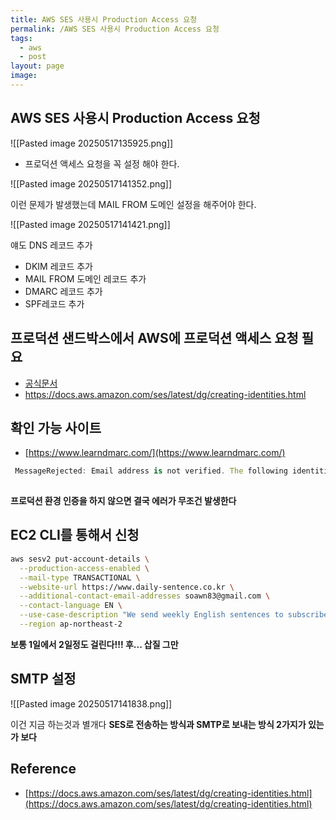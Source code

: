 ```yaml
---
title: AWS SES 사용시 Production Access 요청
permalink: /AWS SES 사용시 Production Access 요청
tags:
  - aws
  - post
layout: page
image:
---
```



## AWS SES 사용시 Production Access 요청

![[Pasted image 20250517135925.png]]

- 프로덕션 액세스 요청을 꼭 설정 해야 한다.


![[Pasted image 20250517141352.png]]

이런 문제가 발생했는데 MAIL FROM 도메인 설정을 해주어야 한다.

![[Pasted image 20250517141421.png]]

얘도 DNS 레코드 추가

- DKIM 레코드 추가
- MAIL FROM 도메인 레코드 추가
- DMARC 레코드 추가
- SPF레코드 추가

## 프로덕션 샌드박스에서 AWS에 프로덕션 액세스 요청 필요

- [공식문서](https://docs.aws.amazon.com/ses/latest/dg/request-production-access.html) 
- https://docs.aws.amazon.com/ses/latest/dg/creating-identities.html

## 확인 가능 사이트

- [https://www.learndmarc.com/](https://www.learndmarc.com/) 

```ts
 MessageRejected: Email address is not verified. The following identities failed the check in region AP-NORTHEAST-2: soaw83@gmail.com
    
```

**프로덕션 환경 인증을 하지 않으면 결국 에러가 무조건 발생한다** 

## EC2 CLI를 통해서 신청

```bash
aws sesv2 put-account-details \
  --production-access-enabled \
  --mail-type TRANSACTIONAL \
  --website-url https://www.daily-sentence.co.kr \
  --additional-contact-email-addresses soawn83@gmail.com \
  --contact-language EN \
  --use-case-description "We send weekly English sentences to subscribed users as part of a language learning project." \
  --region ap-northeast-2
```

**보통 1일에서 2일정도 걸린다!!! 후... 삽질 그만** 

## SMTP 설정

![[Pasted image 20250517141838.png]]

이건 지금 하는것과 별개다
**SES로 전송하는 방식과 SMTP로 보내는 방식 2가지가 있는가 보다** 


## Reference

- [https://docs.aws.amazon.com/ses/latest/dg/creating-identities.html](https://docs.aws.amazon.com/ses/latest/dg/creating-identities.html) 
